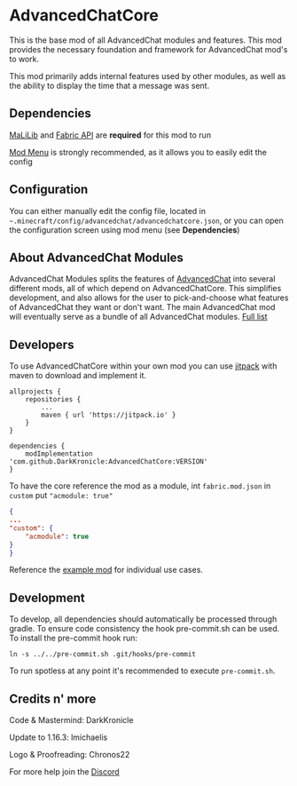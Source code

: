 # AdvancedChatCore

This is the base mod of all AdvancedChat modules and features. This mod provides the necessary foundation and framework for AdvancedChat mod's to work.

This mod primarily adds internal features used by other modules, as well as the ability to display the time that a message was sent.

## Dependencies
[MaLiLib](https://www.curseforge.com/minecraft/mc-mods/malilib) and [Fabric API](https://www.curseforge.com/minecraft/mc-mods/fabric-api/) are **required** for this mod to run

[Mod Menu](https://www.curseforge.com/minecraft/mc-mods/modmenu) is strongly recommended, as it allows you to easily edit the config


## Configuration

You can either manually edit the config file, located in `~.minecraft/config/advancedchat/advancedchatcore.json`, or you can open the configuration screen using mod menu (see **Dependencies**)


## About AdvancedChat Modules

AdvancedChat Modules splits the features of [AdvancedChat](https://www.curseforge.com/minecraft/mc-mods/advancedchat/) into several different mods, all of which depend on AdvancedChatCore. This simplifies development, and also allows for the user to pick-and-choose what features of AdvancedChat they want or don't want. The main AdvancedChat mod will eventually serve as a bundle of all AdvancedChat modules. [Full list](https://github.com/DarkKronicle/AdvancedChatCore/wiki/Modules-List)

## Developers

To use AdvancedChatCore within your own mod you can use [jitpack](https://jitpack.io/) with maven to download and implement it.

```
allprojects {
	repositories {
		...
		maven { url 'https://jitpack.io' }
	}
}
```

```
dependencies {
	modImplementation 'com.github.DarkKronicle:AdvancedChatCore:VERSION'
}
```

To have the core reference the mod as a module, int `fabric.mod.json` in `custom` put `"acmodule: true"`

```JSON
{
...
"custom": {
	"acmodule": true
}
}
```

Reference the [example mod](https://github.com/DarkKronicle/AdvancedChatModuleTemplate) for individual use cases.

## Development

To develop, all dependencies should automatically be processed through gradle. To ensure code consistency the hook pre-commit.sh can be used. To install the pre-commit hook run:

`ln -s ../../pre-commit.sh .git/hooks/pre-commit`

To run spotless at any point it's recommended to execute `pre-commit.sh`.

## Credits n' more

Code & Mastermind: DarkKronicle

Update to 1.16.3: lmichaelis

Logo & Proofreading: Chronos22

For more help join the [Discord](https://discord.gg/WnaE3uZxDA)
